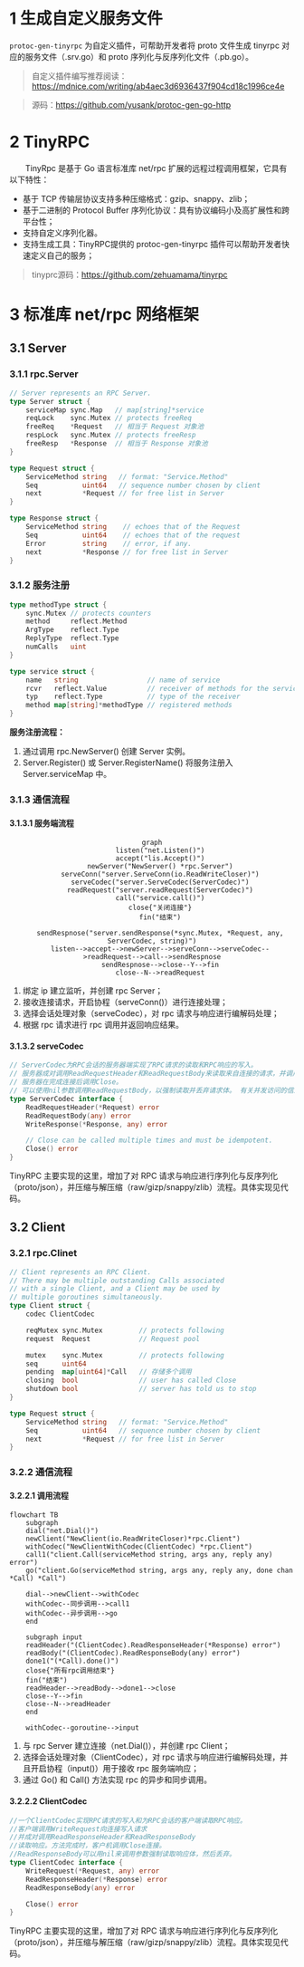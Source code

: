 # 1 生成自定义服务文件
`protoc-gen-tinyrpc` 为自定义插件，可帮助开发者将 proto 文件生成 tinyrpc 对应的服务文件（.srv.go）和 proto 序列化与反序列化文件（.pb.go）。

> 自定义插件编写推荐阅读：https://mdnice.com/writing/ab4aec3d6936437f904cd18c1996ce4e

> 源码：https://github.com/yusank/protoc-gen-go-http


# 2 TinyRPC 
&emsp;&emsp;TinyRpc 是基于 Go 语言标准库 net/rpc 扩展的远程过程调用框架，它具有以下特性：
- 基于 TCP 传输层协议支持多种压缩格式：gzip、snappy、zlib；
- 基于二进制的 Protocol Buffer 序列化协议：具有协议编码小及高扩展性和跨平台性；
- 支持自定义序列化器。
- 支持生成工具：TinyRPC提供的 protoc-gen-tinyrpc 插件可以帮助开发者快速定义自己的服务；

> tinyprc源码：https://github.com/zehuamama/tinyrpc

# 3 标准库 net/rpc 网络框架

## 3.1 Server
### 3.1.1 rpc.Server 
```go
// Server represents an RPC Server.
type Server struct {
	serviceMap sync.Map   // map[string]*service
	reqLock    sync.Mutex // protects freeReq
	freeReq    *Request   // 相当于 Request 对象池
	respLock   sync.Mutex // protects freeResp
	freeResp   *Response  // 相当于 Response 对象池
}

type Request struct {
	ServiceMethod string   // format: "Service.Method"
	Seq           uint64   // sequence number chosen by client
	next          *Request // for free list in Server
}

type Response struct {
	ServiceMethod string    // echoes that of the Request
	Seq           uint64    // echoes that of the request
	Error         string    // error, if any.
	next          *Response // for free list in Server
}
```

### 3.1.2 服务注册
```go
type methodType struct {
	sync.Mutex // protects counters
	method     reflect.Method
	ArgType    reflect.Type
	ReplyType  reflect.Type
	numCalls   uint
}

type service struct {
	name   string                 // name of service
	rcvr   reflect.Value          // receiver of methods for the service
	typ    reflect.Type           // type of the receiver
	method map[string]*methodType // registered methods
}
```

**服务注册流程：**
1. 通过调用 rpc.NewServer() 创建 Server 实例。
1. Server.Register() 或 Server.RegisterName() 将服务注册入 Server.serviceMap 中。


### 3.1.3 通信流程

#### 3.1.3.1 服务端流程

<center>

```mermaid
graph
    listen("net.Listen()")
    accept("lis.Accept()")
    newServer("NewServer() *rpc.Server")
    serveConn("server.ServeConn(io.ReadWriteCloser)")
    serveCodec("server.ServeCodec(ServerCodec)")
    readRequest("server.readRequest(ServerCodec)")
    call("service.call()")
    close{"关闭连接"}
    fin("结束")

    sendRespnose("server.sendResponse(*sync.Mutex, *Request, any, ServerCodec, string)")
    listen-->accept-->newServer-->serveConn-->serveCodec-->readRequest-->call-->sendRespnose
    sendRespnose-->close--Y-->fin
    close--N-->readRequest
```

</center>

1. 绑定 ip 建立监听，并创建 rpc Server；
1. 接收连接请求，开启协程（serveConn()）进行连接处理；
1. 选择会话处理对象（serveCodec），对 rpc 请求与响应进行编解码处理；
1. 根据 rpc 请求进行 rpc 调用并返回响应结果。

#### 3.1.3.2 serveCodec

```go
// ServerCodec为RPC会话的服务器端实现了RPC请求的读取和RPC响应的写入。 
// 服务器成对调用ReadRequestHeader和ReadRequestBody来读取来自连接的请求，并调用writerresponse来写回响应。 
// 服务器在完成连接后调用Close。 
// 可以使用nil参数调用ReadRequestBody，以强制读取并丢弃请求体。 有关并发访问的信息，请参阅NewClient的注释。 
type ServerCodec interface {
	ReadRequestHeader(*Request) error
	ReadRequestBody(any) error
	WriteResponse(*Response, any) error

	// Close can be called multiple times and must be idempotent.
	Close() error
}
```
TinyRPC 主要实现的这里，增加了对 RPC 请求与响应进行序列化与反序列化（proto/json），并压缩与解压缩（raw/gizp/snappy/zlib）流程。具体实现见代码。

## 3.2 Client

### 3.2.1 rpc.Clinet 
```go
// Client represents an RPC Client.
// There may be multiple outstanding Calls associated
// with a single Client, and a Client may be used by
// multiple goroutines simultaneously.
type Client struct {
	codec ClientCodec

	reqMutex sync.Mutex         // protects following
	request  Request            // Request pool

	mutex    sync.Mutex         // protects following
	seq      uint64
	pending  map[uint64]*Call   // 存储多个调用
	closing  bool               // user has called Close
	shutdown bool               // server has told us to stop
}

type Request struct {
	ServiceMethod string   // format: "Service.Method"
	Seq           uint64   // sequence number chosen by client
	next          *Request // for free list in Server
}
```

### 3.2.2 通信流程

#### 3.2.2.1 调用流程

```mermaid
flowchart TB
    subgraph    
    dial("net.Dial()")
    newClient("NewClient(io.ReadWriteCloser)*rpc.Client")
    withCodec("NewClientWithCodec(ClientCodec) *rpc.Client")
    call1("client.Call(serviceMethod string, args any, reply any) error")
    go("client.Go(serviceMethod string, args any, reply any, done chan *Call) *Call")

    dial-->newClient-->withCodec
    withCodec--同步调用-->call1
    withCodec--异步调用-->go
    end

    subgraph input
    readHeader("(ClientCodec).ReadResponseHeader(*Response) error")
    readBody("(ClientCodec).ReadResponseBody(any) error")
    done1("(*Call).done()")
    close{"所有rpc调用结束"}
    fin("结束")
    readHeader-->readBody-->done1-->close
    close--Y-->fin
    close--N-->readHeader
    end

    withCodec--goroutine-->input
```

1. 与 rpc Server 建立连接（net.Dial()），并创建 rpc Client；
1. 选择会话处理对象（ClientCodec），对 rpc 请求与响应进行编解码处理，并且开启协程（input()）用于接收 rpc 服务端响应；
1. 通过 Go() 和 Call() 方法实现 rpc 的异步和同步调用。

#### 3.2.2.2 ClientCodec

```go
//一个ClientCodec实现RPC请求的写入和为RPC会话的客户端读取RPC响应。  
//客户端调用WriteRequest向连接写入请求  
//并成对调用ReadResponseHeader和ReadResponseBody  
//读取响应。方法完成时，客户机调用Close连接。
//ReadResponseBody可以用nil来调用参数强制读取响应体，然后丢弃。  
type ClientCodec interface {
	WriteRequest(*Request, any) error
	ReadResponseHeader(*Response) error
	ReadResponseBody(any) error

	Close() error
}
```
TinyRPC 主要实现的这里，增加了对 RPC 请求与响应进行序列化与反序列化（proto/json），并压缩与解压缩（raw/gizp/snappy/zlib）流程。具体实现见代码。
